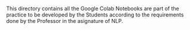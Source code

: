 This directory contains all the Google Colab Notebooks are part of the practice to be developed by the Students according to the requirements done by the Professor in the asignature of NLP.
